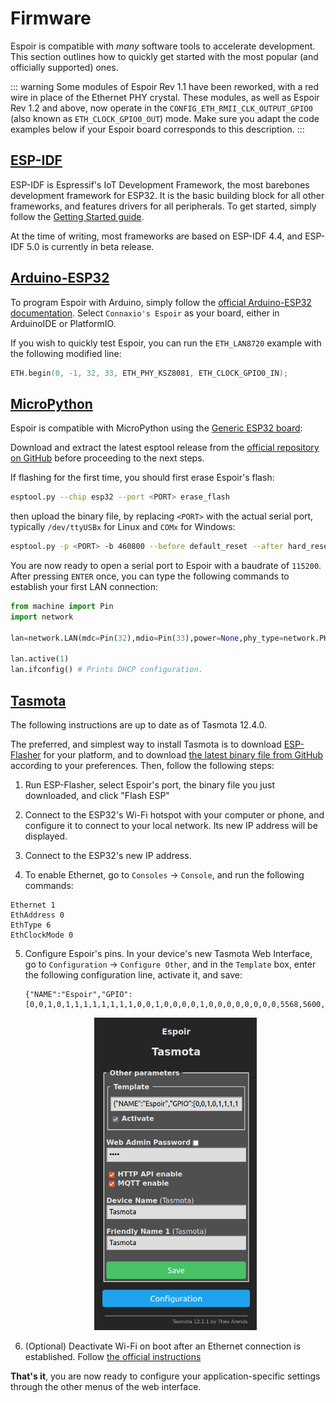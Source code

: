 # Firmware

Espoir is compatible with _many_ software tools to accelerate development. This section outlines how to quickly get started with the most popular (and officially supported) ones.

::: warning
Some modules of Espoir Rev 1.1 have been reworked, with a red wire in place of the Ethernet PHY crystal. These modules, as well as Espoir Rev 1.2 and above, now operate in the `CONFIG_ETH_RMII_CLK_OUTPUT_GPIO0`  (also known as `ETH_CLOCK_GPIO0_OUT`) mode. Make sure you adapt the code examples below if your Espoir board corresponds to this description.
:::

## [ESP-IDF](https://docs.espressif.com/projects/esp-idf/en/stable/esp32/get-started/index.html)

ESP-IDF is Espressif's IoT Development Framework, the most barebones development framework for ESP32. It is the basic building block for all other frameworks, and features drivers for all peripherals. To get started, simply follow the [Getting Started guide](https://docs.espressif.com/projects/esp-idf/en/stable/esp32/get-started/index.html).

At the time of writing, most frameworks are based on ESP-IDF 4.4, and ESP-IDF 5.0 is currently in beta release.

## [Arduino-ESP32](https://docs.espressif.com/projects/arduino-esp32/en/latest/getting_started.html)

To program Espoir with Arduino, simply follow the [official Arduino-ESP32 documentation](https://docs.espressif.com/projects/arduino-esp32/en/latest/getting_started.html). Select `Connaxio's Espoir` as your board, either in ArduinoIDE or PlatformIO.

If you wish to quickly test Espoir, you can run the `ETH_LAN8720` example with the following modified line:

```cpp
ETH.begin(0, -1, 32, 33, ETH_PHY_KSZ8081, ETH_CLOCK_GPIO0_IN);
```

## [MicroPython](https://micropython.org/)

Espoir is compatible with MicroPython using the [Generic ESP32 board](https://micropython.org/download/ESP32_GENERIC/): 

Download and extract the latest esptool release from the [official repository on GitHub](https://github.com/espressif/esptool/releases) before proceeding to the next steps.

If flashing for the first time, you should first erase Espoir's flash:

```bash
esptool.py --chip esp32 --port <PORT> erase_flash
```

then upload the binary file, by replacing `<PORT>` with the actual serial port, typically `/dev/ttyUSBx` for Linux and `COMx` for Windows:

```bash
esptool.py -p <PORT> -b 460800 --before default_reset --after hard_reset --chip esp32  write_flash --flash_mode dio --flash_size detect --flash_freq 80m 0x1000 micropython-espoir-v1.19.1.bin
```

You are now ready to open a serial port to Espoir with a baudrate of `115200`. After pressing `ENTER` once, you can type the following commands to establish your first LAN connection:

```python
from machine import Pin
import network

lan=network.LAN(mdc=Pin(32),mdio=Pin(33),power=None,phy_type=network.PHY_KSZ8081,phy_addr=0)

lan.active(1)
lan.ifconfig() # Prints DHCP configuration.
```

## [Tasmota](https://tasmota.github.io/docs/)
The following instructions are up to date as of Tasmota 12.4.0.

The preferred, and simplest way to install Tasmota is to download [ESP-Flasher](https://github.com/Jason2866/ESP_Flasher/releases/latest) for your platform, and to download [the latest binary file from GitHub](https://github.com/arendst/Tasmota/releases/latest) according to your preferences. Then, follow the following steps:

1. Run ESP-Flasher, select Espoir's port, the binary file you just downloaded, and click "Flash ESP"

2. Connect to the ESP32's Wi-Fi hotspot with your computer or phone, and configure it to connect to your local network. Its new IP address will be displayed.

3. Connect to the ESP32's new IP address.

4. To enable Ethernet, go to `Consoles` -> `Console`, and run the following commands:

```
Ethernet 1
EthAddress 0
EthType 6
EthClockMode 0
```

5. Configure Espoir's pins. In your device's new Tasmota Web Interface, go to `Configuration` -> `Configure Other`, and in the `Template` box, enter the following configuration line, activate it, and save:
   
   ```
   {"NAME":"Espoir","GPIO":[0,0,1,0,1,1,1,1,1,1,1,1,0,0,1,0,0,0,0,1,0,0,0,0,0,0,0,0,5568,5600,1,7968,1,1,1,1],"FLAG":0,"BASE":1}
   ```
   
   <center>
   
   <img src="./images/tasmota-configuration-pins.png" alt="Tasmota WiFi setup" height="500" />
   
   </center>

6. (Optional) Deactivate Wi-Fi on boot after an Ethernet connection is established. Follow [the official instructions](https://tasmota.github.io/docs/Berry-Cookbook/#ethernet-network-flipper)

**That's it**, you are now ready to configure your application-specific settings through the other menus of the web interface.
